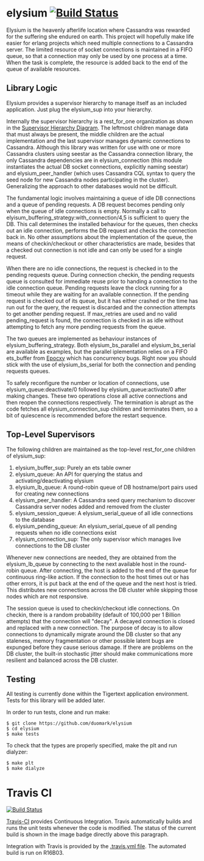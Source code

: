 elysium [![Build Status](https://travis-ci.org/jaynel/elysium.svg)](https://travis-ci.org/jaynel/elysium)
=======================================================================================================

Elysium is the heavenly afterlife location where Cassandra was rewarded for the suffering she endured on earth. This project will hopefully make life easier for erlang projects which need multiple connections to a Cassandra server. The limited resource of socket connections is maintained in a FIFO queue, so that a connection may only be used by one process at a time. When the task is complete, the resource is added back to the end of the queue of available resources.

Library Logic
-------------
Elysium provides a supervisor hierarchy to manage itself as an included application. Just plug the elysium_sup into your hierarchy.

Internally the supervisor hierarchy is a rest_for_one organization as shown in the [Supervisor Hierarchy Diagram](doc/supervision_tree.pdf). The leftmost children manage data that must always be present, the middle children are the actual implementation and the last supervisor manages dynamic connections to Cassandra. Although this library was written for use with one or more Cassandra clusters using seestar as the Cassandra connection library, the only Cassandra dependencies are in elysium_connection (this module instantiates the actual DB socket connections, explicitly naming seestar) and elysium_peer_handler (which uses Cassandra CQL syntax to query the seed node for new Cassandra nodes participating in the cluster). Generalizing the approach to other databases would not be difficult.

The fundamental logic involves maintaining a queue of idle DB connections and a queue of pending requests. A DB request becomes pending only when the queue of idle connections is empty. Normally a call to elyisum_buffering_strategy:with_connection/4,5 is sufficient to query the DB. This call determines the installed behaviour for the queues, then checks out an idle connection, performs the DB request and checks the connection back in. No other assumptions about the implementation of the queue, the means of checkin/checkout or other characteristics are made, besides that a checked out connection is not idle and can only be used for a single request.

When there are no idle connections, the request is checked in to the pending requests queue. During connection checkin, the pending requests queue is consulted for immediate reuse prior to handing a connection to the idle connection queue. Pending requests leave the clock running for a timeout while they are waiting for an available connection. If the pending request is checked out of its queue, but it has either crashed or the time has run out for the query, the request is discarded and the connection attempts to get another pending request. If max_retries are used and no valid pending_request is found, the connection is checked in as idle without attempting to fetch any more pending requests from the queue.

The two queues are implemented as behaviour instances of elysium_buffering_strategy. Both elysium_bs_parallel and elysium_bs_serial are available as examples, but the parallel iplementation relies on a FIFO ets_buffer from [Epocxy](https://github.com:duomark/epocxy/) which has concurrency bugs. Right now you should stick with the use of elysium_bs_serial for both the connection and pending requests queues.

To safely reconfigure the number or location of connections, use elysium_queue:deactivate/0 followed by elysium_queue:activate/0 after making changes. These two operations close all active connections and then reopen the connections respectively. The termination is abrupt as the code fetches all elysium_connection_sup children and terminates them, so a bit of quiescence is recommended before the restart sequence.

Top-Level Supervisors
---------------------
The following children are maintained as the top-level rest_for_one children of elysium_sup:

1) elysium_buffer_sup: Purely an ets table owner
2) elysium_queue: An API for querying the status and activating/deactivating elysium
3) elysium_lb_queue: A round-robin queue of DB hostname/port pairs used for creating new connections
4) elysium_peer_handler: A Cassandra seed query mechanism to discover Cassandra server nodes added and removed from the cluster
5) elysium_session_queue: A elysium_serial_queue of all idle connections to the database
6) elysium_pending_queue: An elysium_serial_queue of all pending requests when no idle connections exist
7) elysium_connection_sup: The only supervisor which manages live connections to the DB cluster

Whenever new connections are needed, they are obtained from the elysium_lb_queue by connecting to the next available host in the round-robin queue. After connecting, the host is added to the end of the queue for continuous ring-like action. If the connection to the host times out or has other errors, it is put back at the end of the queue and the next host is tried. This distributes new connections across the DB cluster while skipping those nodes which are not responsive.

The session queue is used to checkin/checkout idle connections. On checkin, there is a random probability (default of 100,000 per 1 Billion attempts) that the connection will "decay". A decayed connection is closed and replaced with a new connection. The purpose of decay is to allow connections to dynamically migrate around the DB cluster so that any staleness, memory fragmentation or other possible latent bugs are expunged before they cause serious damage. If there are problems on the DB cluster, the built-in stochastic jitter should make communications more resilient and balanced across the DB cluster.

Testing
-------
All testing is currently done within the Tigertext application environment. Tests for this library will be added later.

In order to run tests, clone and run make:

    $ git clone https://github.com/duomark/elysium
    $ cd elysium
    $ make tests

To check that the types are properly specified, make the plt and run dialyzer:

    $ make plt
    $ make dialyze

Travis CI
=========

[![Build Status](https://travis-ci.org/duomark/elysium.png?branch=master)](https://travis-ci.org/duomark/elysium)


[Travis-CI](http://about.travis-ci.org/) provides Continuous Integration. Travis automatically builds and runs the unit tests whenever the code is modified. The status of the current build is shown in the image badge directly above this paragraph.

Integration with Travis is provided by the [.travis.yml file](https://raw.github.com/duomark/erlangsp/master/.travis.yml). The automated build is run on R16B03.
